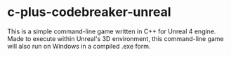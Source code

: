 # c-plus-codebreaker-unreal
This is a simple command-line game written in C++ for Unreal 4 engine. Made to execute within Unreal's 3D environment, this command-line game will also run on Windows in a compiled .exe form.
